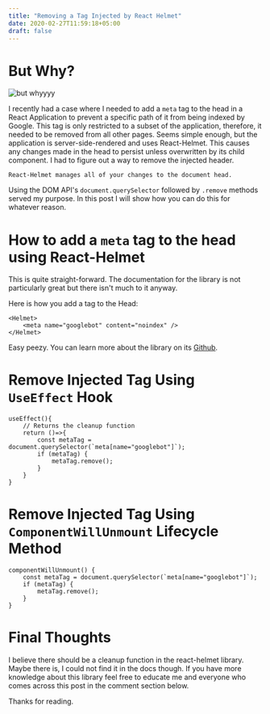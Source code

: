 ```yaml
---
title: "Removing a Tag Injected by React Helmet"
date: 2020-02-27T11:59:18+05:00
draft: false
---
```


# But Why?

![but whyyyy](https://media.giphy.com/media/X4YqmJEl6wJoY/giphy.gif)

I recently had a case where I needed to add a `meta` tag to the head in a React Application to prevent a specific path of it from being indexed by Google. This tag is only restricted to a subset of the application, therefore, it needed to be removed from all other pages. Seems simple enough, but the application is server-side-rendered and uses React-Helmet. This causes any changes made in the head to persist unless overwritten by its child component. I had to figure out a way to remove the injected header.

```
React-Helmet manages all of your changes to the document head.
```

Using the DOM API's `document.querySelector` followed by `.remove` methods served my purpose. In this post I will show how you can do this for whatever reason.

# How to add a `meta` tag to the head using React-Helmet

This is quite straight-forward. The documentation for the library is not particularly great but there isn't much to it anyway.

Here is how you add a tag to the Head:

```
<Helmet>
    <meta name="googlebot" content="noindex" />
</Helmet>
```

Easy peezy. You can learn more about the library on its [Github](https://github.com/nfl/react-helmet).

# Remove Injected Tag Using `UseEffect` Hook

```
useEffect(){
    // Returns the cleanup function
    return ()=>{
        const metaTag = document.querySelector(`meta[name="googlebot"]`);
        if (metaTag) {
            metaTag.remove();
        }
    }
}
```

# Remove Injected Tag Using `ComponentWillUnmount` Lifecycle Method

```
componentWillUnmount() {
    const metaTag = document.querySelector(`meta[name="googlebot"]`);
    if (metaTag) {
        metaTag.remove();
    }
}
```

# Final Thoughts

I believe there should be a cleanup function in the react-helmet library. Maybe there is, I could not find it in the docs though. If you have more knowledge about this library feel free to educate me and everyone who comes across this post in the comment section below.

Thanks for reading.
